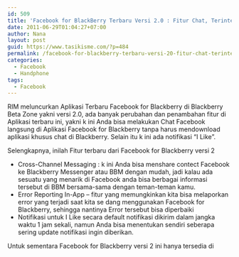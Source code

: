 ```yaml
---
id: 509
title: 'Facebook for BlackBerry Terbaru Versi 2.0 : Fitur Chat, Terintegrasi dengan BBM dan Notifikasi I Like'
date: 2011-06-29T01:04:27+07:00
author: Nana
layout: post
guid: https://www.tasikisme.com/?p=484
permalink: /facebook-for-blackberry-terbaru-versi-20-fitur-chat-terintegrasi-dengan-bbm-dan-notifikasi-i-like/
categories:
  - Facebook
  - Handphone
tags:
  - Facebook
---
```

RIM meluncurkan Aplikasi Terbaru Facebook for Blackberry di Blackberry Beta Zone yakni versi 2.0, ada banyak perubahan dan penambahan fitur di Aplikasi terbaru ini, yakni k ini Anda bisa melakukan Chat Facebook langsung di Aplikasi Facebook for Blackberry tanpa harus mendownload aplikasi khusus chat di Blackberry. Selain itu k ini ada notifikasi “I Like”.

Selengkapnya, inilah Fitur terbaru dari Facebook for Blackberry versi 2

  * Cross-Channel Messaging : k ini Anda bisa menshare contect Facebook ke Blackberry Messenger atau BBM dengan mudah, jadi kalau ada sesuatu yang menarik di Facebook anda bisa berbagai informasi tersebut di BBM bersama-sama dengan teman-teman kamu.
  * Error Reporting In-App – fitur yang memungkinkan kita bisa melaporkan error yang terjadi saat kita se dang menggunakan Facebook for Blackberry, sehingga nantinya Error tersebut bisa diperbaiki
  * Notifikasi untuk I Like secara default notifikasi dikirim dalam jangka waktu 1 jam sekali, namun Anda bisa menentukan sendiri seberapa sering update notifikasi ingin diberikan.

Untuk sementara Facebook for Blackberry versi 2 ini hanya tersedia di